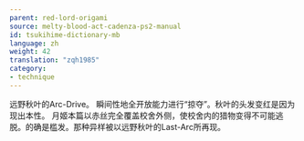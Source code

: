 ```yaml
---
parent: red-lord-origami
source: melty-blood-act-cadenza-ps2-manual
id: tsukihime-dictionary-mb
language: zh
weight: 42
translation: "zqh1985"
category:
- technique
---
```


远野秋叶的Arc-Drive。
瞬间性地全开放能力进行“掠夺”。秋叶的头发变红是因为现出本性。
月姬本篇以赤丝完全覆盖校舍外侧，使校舍内的猎物变得不可能逃脱。的确是槛发。那种异样被以远野秋叶的Last-Arc所再现。
